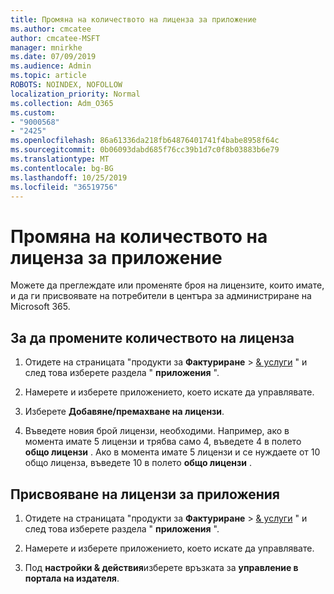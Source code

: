```yaml
---
title: Промяна на количеството на лиценза за приложение
ms.author: cmcatee
author: cmcatee-MSFT
manager: mnirkhe
ms.date: 07/09/2019
ms.audience: Admin
ms.topic: article
ROBOTS: NOINDEX, NOFOLLOW
localization_priority: Normal
ms.collection: Adm_O365
ms.custom:
- "9000568"
- "2425"
ms.openlocfilehash: 86a61336da218fb64876401741f4babe8958f64c
ms.sourcegitcommit: 0b06093dabd685f76cc39b1d7c0f8b03883b6e79
ms.translationtype: MT
ms.contentlocale: bg-BG
ms.lasthandoff: 10/25/2019
ms.locfileid: "36519756"
---
```

# <a name="change-app-license-quantity"></a>Промяна на количеството на лиценза за приложение

Можете да преглеждате или променяте броя на лицензите, които имате, и да ги присвоявате на потребители в центъра за администриране на Microsoft 365. 

## <a name="to-change-license-quantity"></a>За да промените количеството на лиценза

1. Отидете на страницата "продукти за **Фактуриране** > [& услуги](https://go.microsoft.com/fwlink/p/?linkid=842054) " и след това изберете раздела " **приложения** ".

2. Намерете и изберете приложението, което искате да управлявате.  

3. Изберете **Добавяне/премахване на лицензи**.

4. Въведете новия брой лицензи, необходими. Например, ако в момента имате 5 лицензи и трябва само 4, въведете 4 в полето **общо лицензи** . Ако в момента имате 5 лицензи и се нуждаете от 10 общо лиценза, въведете 10 в полето **общо лицензи** .

## <a name="to-assign-app-licenses"></a>Присвояване на лицензи за приложения

1. Отидете на страницата "продукти за **Фактуриране** > [& услуги](https://go.microsoft.com/fwlink/p/?linkid=842054) " и след това изберете раздела " **приложения** ".

2. Намерете и изберете приложението, което искате да управлявате.  

3. Под **настройки & действия**изберете връзката за **управление в портала на издателя**.